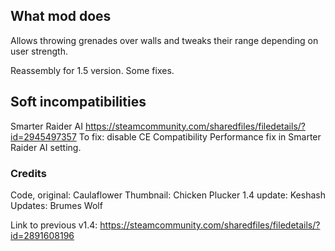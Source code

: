 ## What mod does
Allows throwing grenades over walls and tweaks their range depending on user strength.

Reassembly for 1.5 version.
Some fixes.

## Soft incompatibilities
Smarter Raider AI https://steamcommunity.com/sharedfiles/filedetails/?id=2945497357
To fix: disable CE Compatibility Performance fix in Smarter Raider AI setting.

### Credits
Code, original: Caulaflower
Thumbnail: Chicken Plucker
1.4 update: Keshash
Updates: Brumes Wolf

Link to previous v1.4: https://steamcommunity.com/sharedfiles/filedetails/?id=2891608196
